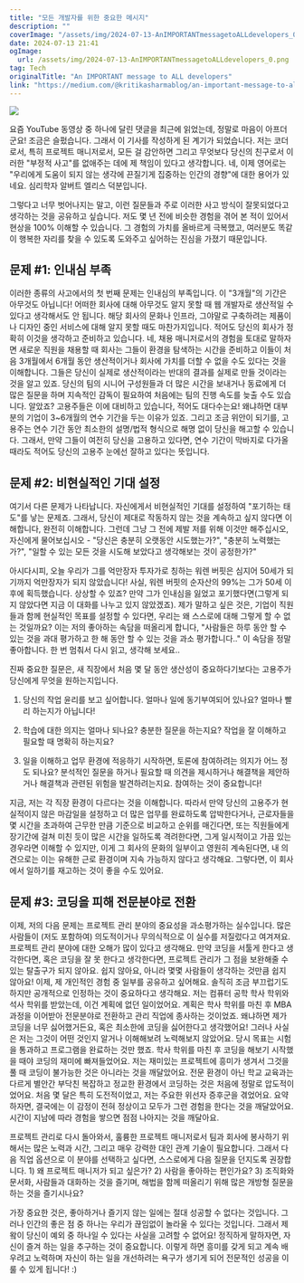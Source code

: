 ```yaml
---
title: "모든 개발자를 위한 중요한 메시지"
description: ""
coverImage: "/assets/img/2024-07-13-AnIMPORTANTmessagetoALLdevelopers_0.png"
date: 2024-07-13 21:41
ogImage: 
  url: /assets/img/2024-07-13-AnIMPORTANTmessagetoALLdevelopers_0.png
tag: Tech
originalTitle: "An IMPORTANT message to ALL developers"
link: "https://medium.com/@kritikasharmablog/an-important-message-to-all-developers-e4a0107e54bb"
---
```



<img src="/assets/img/2024-07-13-AnIMPORTANTmessagetoALLdevelopers_0.png" />

요즘 YouTube 동영상 중 하나에 달린 댓글을 최근에 읽었는데, 정말로 마음이 아프더군요! 조금은 슬펐습니다. 그래서 이 기사를 작성하게 된 계기가 되었습니다. 저는 코더로서, 특히 프로젝트 매니저로서, 모든 걸 감안하면 그리고 무엇보다 당신의 친구로서 이러한 "부정적 사고"를 없애주는 데에 제 책임이 있다고 생각합니다. 네, 이제 영어로는 "우리에게 도움이 되지 않는 생각에 끈질기게 집중하는 인간의 경향"에 대한 용어가 있네요. 심리학자 알버트 엘리스 덕분입니다.

그렇다고 너무 벗어나지는 말고, 이런 질문들과 주로 이러한 사고 방식이 잘못되었다고 생각하는 것을 공유하고 싶습니다. 저도 몇 년 전에 비슷한 경험을 겪어 본 적이 있어서 현상을 100% 이해할 수 있습니다. 그 경험의 가치를 올바르게 극복했고, 여러분도 똑같이 행복한 자리를 찾을 수 있도록 도와주고 싶어하는 진심을 가졌기 때문입니다.

## 문제 #1: 인내심 부족

<div class="content-ad"></div>

이러한 종류의 사고에서의 첫 번째 문제는 인내심의 부족입니다. 이 "3개월"의 기간은 아무것도 아닙니다! 어떠한 회사에 대해 아무것도 알지 못할 때 웹 개발자로 생산적일 수 있다고 생각해서도 안 됩니다. 해당 회사의 문화나 인프라, 그야말로 구축하려는 제품이나 디자인 중인 서비스에 대해 알지 못할 때도 마찬가지입니다. 적어도 당신의 회사가 정확히 이것을 생각하고 준비하고 있습니다. 네, 채용 매니저로서의 경험을 토대로 말하자면 새로운 직원을 채용할 때 회사는 그들이 환경을 탐색하는 시간을 준비하고 이들이 처음 3개월에서 6개월 동안 생산적이거나 회사에 가치를 더할 수 없을 수도 있다는 것을 이해합니다. 그들은 당신이 실제로 생산적이라는 반대의 결과를 실제로 만들 것이라는 것을 알고 있죠. 당신의 팀의 시니어 구성원들과 더 많은 시간을 보내거나 동료에게 더 많은 질문을 하며 지속적인 감독이 필요하여 처음에는 팀의 진행 속도를 늦출 수도 있습니다. 알았죠? 고용주들은 이에 대비하고 있습니다, 적어도 대다수는요! 왜냐하면 대부분의 기업이 3~6개월의 연수 기간을 두는 이유가 있죠. 그리고 조금 위안이 되기를, 고용주는 연수 기간 동안 최소한의 설명/법적 형식으로 해명 없이 당신을 해고할 수 있습니다. 그래서, 만약 그들이 여전히 당신을 고용하고 있다면, 연수 기간이 막바지로 다가올 때라도 적어도 당신의 고용주 눈에선 잘하고 있다는 뜻입니다.

## 문제 #2: 비현실적인 기대 설정

여기서 다른 문제가 나타납니다. 자신에게서 비현실적인 기대를 설정하여 "포기하는 태도"를 낳는 문제죠. 그래서, 당신이 제대로 작동하지 않는 것을 계속하고 싶지 않다면 이해합니다, 완전히 이해합니다. 그런데 그냥 그 전에 제발 저를 위해 이것만 해주십시오, 자신에게 물어보십시오 - "당신은 충분히 오랫동안 시도했는가?", "충분히 노력했는가?", "일할 수 있는 모든 것을 시도해 보았다고 생각해보는 것이 공정한가?" 

아시다시피, 오늘 우리가 그를 억만장자 투자가로 칭하는 워렌 버핏은 심지어 50세가 되기까지 억만장자가 되지 않았습니다! 사실, 워렌 버핏의 순자산의 99%는 그가 50세 이후에 획득했습니다. 상상할 수 있죠? 만약 그가 인내심을 잃었고 포기했다면(그렇게 되지 않았다면 지금 이 대화를 나누고 있지 않았겠죠). 제가 말하고 싶은 것은, 기업이 직원들과 함께 현실적인 목표를 설정할 수 있다면, 우리는 왜 스스로에 대해 그렇게 할 수 없는 것일까요? 이는 저의 좋아하는 속담을 떠올리게 합니다, "사람들은 하루 동안 할 수 있는 것을 과대 평가하고 한 해 동안 할 수 있는 것을 과소 평가합니다.." 이 속담을 정말 좋아합니다. 한 번 멈춰서 다시 읽고, 생각해 보세요..

<div class="content-ad"></div>

진짜 중요한 질문은, 새 직장에서 처음 몇 달 동안 생산성이 중요하다기보다는 고용주가 당신에게 무엇을 원하는지입니다.

1) 당신의 작업 윤리를 보고 싶어합니다. 얼마나 일에 동기부여되어 있나요? 얼마나 빨리 하는지가 아닙니다!

2) 학습에 대한 의지는 얼마나 되나요? 충분한 질문을 하는지요? 작업을 잘 이해하고 필요할 때 명확히 하는지요?

3) 일을 이해하고 업무 환경에 적응하기 시작하면, 토론에 참여하려는 의지가 어느 정도 되나요? 분석적인 질문을 하거나 필요할 때 의견을 제시하거나 해결책을 제안하거나 해결책과 관련된 위험을 발견하려는지요. 참여하는 것이 중요합니다!

<div class="content-ad"></div>

지금, 저는 각 직장 환경이 다르다는 것을 이해합니다. 따라서 만약 당신의 고용주가 현실적이지 않은 마감일을 설정하고 더 많은 업무를 완료하도록 압박한다거나, 근로자들을 몇 시간을 초과하여 근무한 만큼 기준으로 비교하고 순위를 매긴다면, 또는 직원들에게 장기간에 걸쳐 미친 듯이 많은 시간을 일하도록 격려한다면, 그게 일시적이고 가끔 있는 경우라면 이해할 수 있지만, 이게 그 회사의 문화의 일부이고 영원히 계속된다면, 내 의견으로는 이는 유해한 근로 환경이며 지속 가능하지 않다고 생각해요. 그렇다면, 이 회사에서 일하기를 재고하는 것이 좋을 수도 있어요.

## 문제 #3: 코딩을 피해 전문분야로 전환

이제, 저의 다음 문제는 프로젝트 관리 분야의 중요성을 과소평가하는 실수입니다. 많은 사람들이 (저도 포함하여) 의도적이거나 무의식적으로 이 실수를 저질렀다고 여겨져요. 프로젝트 관리 분야에 대한 오해가 많이 있다고 생각해요. 만약 코딩을 서툴게 한다고 생각한다면, 혹은 코딩을 잘 못 한다고 생각한다면, 프로젝트 관리가 그 점을 보완해줄 수 있는 탈출구가 되지 않아요. 쉽지 않아요, 아니라 몇몇 사람들이 생각하는 것만큼 쉽지 않아요! 이제, 제 개인적인 경험 중 일부를 공유하고 싶어해요. 솔직히 조금 부끄럽기도 하지만 공개적으로 인정하는 것이 중요하다고 생각해요. 저는 컴퓨터 공학 학사 학위와 석사 학위를 받았는데, 이건 계획에 없던 일이었어요. 계획은 학사 학위를 마친 후 MBA 과정을 이어받아 전문분야로 전환하고 관리 직업에 종사하는 것이었죠. 왜냐하면 제가 코딩을 너무 싫어했거든요, 혹은 최소한에 코딩을 싫어한다고 생각했어요! 그러나 사실은 저는 그것이 어떤 것인지 알거나 이해해보려 노력해보지 않았어요. 당시 목표는 시험을 통과하고 프로그램을 완료하는 것만 했죠. 학사 학위를 마친 후 코딩을 해보기 시작했을 때야 코딩의 재미에 빠져들었어요. 저는 재미있는 프로젝트에 흥미가 생겨서 그것을 풀 때 코딩이 불가능한 것은 아니라는 것을 깨달았어요. 전문 환경이 아닌 학교 교육과는 다르게 별안간 부닥친 복잡하고 정교한 환경에서 코딩하는 것은 처음에 정말로 압도적이었어요. 처음 몇 달은 특히 도전적이었고, 저는 주요한 위선자 증후군을 겪었어요. 요약하자면, 결국에는 이 감정이 전혀 정상이고 모두가 그런 경험을 한다는 것을 깨달았어요. 시간이 지남에 따라 경험을 쌓으면 점점 나아지는 것을 깨달아요.

<div class="content-ad"></div>

프로젝트 관리로 다시 돌아와서, 훌륭한 프로젝트 매니저로서 팀과 회사에 봉사하기 위해서는 많은 노력과 시간, 그리고 매우 강력한 대인 관계 기술이 필요합니다. 그래서 다음 직업 옵션으로 이 분야를 선택하고 싶다면, 스스로에게 다음 질문을 던지도록 권장합니다. 1) 왜 프로젝트 매니저가 되고 싶은가? 2) 사람을 좋아하는 편인가요? 3) 조직화와 문서화, 사람들과 대화하는 것을 즐기며, 해법을 함께 떠올리기 위해 많은 개방형 질문을 하는 것을 즐기시나요?

가장 중요한 것은, 좋아하거나 즐기지 않는 일에는 절대 성공할 수 없다는 것입니다. 그러나 인간의 좋은 점 중 하나는 우리가 끊임없이 놀라울 수 있다는 것입니다. 그래서 제왘이 당신이 예외 중 하나일 수 있다는 사실을 고려할 수 없어요! 정직하게 말하자면, 자신이 즐겨 하는 일을 추구하는 것이 중요합니다. 이렇게 하면 흥미를 갖게 되고 계속 배우려고 노력하며 자신이 하는 일을 개선하려는 욕구가 생기게 되어 전문적인 성공을 이룰 수 있게 됩니다! :)
